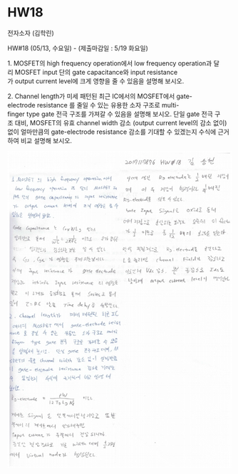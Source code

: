 # HW18

전자소자 (김학린)

HW#18 (05/13, 수요일) - (제출마감일 : 5/19 화요일)

1. MOSFET의 high frequency operation에서 low frequency operation과 달리 MOSFET input 단의 gate capacitance와 input resistance가 output current level에 크게 영향을 줄 수 있음을 설명해 보시오.

2. Channel length가 미세 패턴된 최근 IC에서의 MOSFET에서 gate-electrode resistance 를 줄일 수 있는 유용한 소자 구조로 multi-finger type gate 전극 구조를 가져갈 수 있음을 설명해 보시오. 단일 gate 전극 구조 대비, MOSFET의 유효 channel width 감소 (output current level의 감소 없이)없이 얼마만큼의 gate-electrode resistance 감소를 기대할 수 있겠는지 수식에 근거하여 비교 설명해 보시오.

![01](images/HW18/image1.jpg)